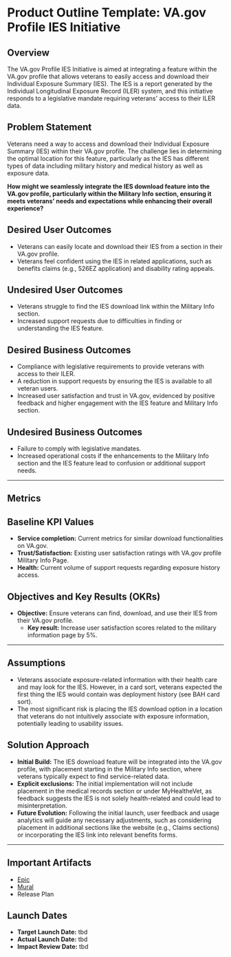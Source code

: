 # Product Outline Template: VA.gov Profile IES Initiative

## Overview
The VA.gov Profile IES Initiative is aimed at integrating a feature within the VA.gov profile that allows veterans to easily access and download their Individual Exposure Summary (IES). The IES is a report generated by the Individual Longitudinal Exposure Record (ILER) system, and this initiative responds to a legislative mandate requiring veterans' access to their ILER data.

## Problem Statement
Veterans need a way to access and download their Individual Exposure Summary (IES) within their VA.gov profile. The challenge lies in determining the optimal location for this feature, particularly as the IES has different types of data including military history and medical history as well as exposure data.

**How might we seamlessly integrate the IES download feature into the VA.gov profile, particularly within the Military Info section, ensuring it meets veterans' needs and expectations while enhancing their overall experience?**

## Desired User Outcomes
- Veterans can easily locate and download their IES from a section in their VA.gov profile.
- Veterans feel confident using the IES in related applications, such as benefits claims (e.g., 526EZ application) and disability rating appeals.

## Undesired User Outcomes
- Veterans struggle to find the IES download link within the Military Info section.
- Increased support requests due to difficulties in finding or understanding the IES feature.

## Desired Business Outcomes
- Compliance with legislative requirements to provide veterans with access to their ILER.
- A reduction in support requests by ensuring the IES is available to all veteran users.
- Increased user satisfaction and trust in VA.gov, evidenced by positive feedback and higher engagement with the IES feature and Military Info section.

## Undesired Business Outcomes
- Failure to comply with legislative mandates.
- Increased operational costs if the enhancements to the Military Info section and the IES feature lead to confusion or additional support needs.

---
## Metrics 

## Baseline KPI Values
- **Service completion:** Current metrics for similar download functionalities on VA.gov.
- **Trust/Satisfaction:** Existing user satisfaction ratings with VA.gov profile Military Info Page.
- **Health:** Current volume of support requests regarding exposure history access.

## Objectives and Key Results (OKRs)
- **Objective:** Ensure veterans can find, download, and use their IES from their VA.gov profile.
  - **Key result:** Increase user satisfaction scores related to the military information page by 5%.

---

## Assumptions
- Veterans associate exposure-related information with their health care and may look for the IES. However, in a card sort, veterans expected the first thing the IES would contain was deployment history (see BAH card sort).
- The most significant risk is placing the IES download option in a location that veterans do not intuitively associate with exposure information, potentially leading to usability issues.

## Solution Approach
- **Initial Build:** The IES download feature will be integrated into the VA.gov profile, with placement starting in the Military Info section, where veterans typically expect to find service-related data.
- **Explicit exclusions:** The initial implementation will not include placement in the medical records section or under MyHealtheVet, as feedback suggests the IES is not solely health-related and could lead to misinterpretation.
- **Future Evolution:** Following the initial launch, user feedback and usage analytics will guide any necessary adjustments, such as considering placement in additional sections like the website (e.g., Claims sections) or incorporating the IES link into relevant benefits forms.

---

## Important Artifacts
- [Epic](https://github.com/department-of-veterans-affairs/va.gov-team/issues/89309)
- [Mural](https://app.mural.co/t/departmentofveteransaffairs9999/m/departmentofveteransaffairs9999/1695126310753/6ab8c3953d2eeaa067f666d5a03a754c5ded3d82?wid=0-1723060024022)
- Release Plan

## Launch Dates
- **Target Launch Date:** tbd
- **Actual Launch Date:** tbd
- **Impact Review Date:** tbd
